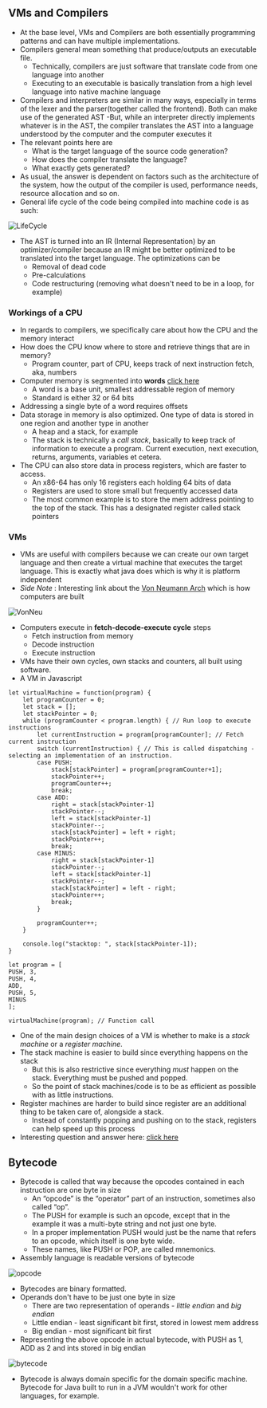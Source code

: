 ## VMs and Compilers

- At the base level, VMs and Compilers are both essentially programming patterns and can have multiple implementations.
- Compilers general mean something that produce/outputs an executable file. 
    - Technically, compilers are just software that translate code from one language into another
    - Executing to an executable is basically translation from a high level language into native machine language
- Compilers and interpreters are similar in many ways, especially in terms of the lexer and the parser(together called the frontend). Both can make use of the generated AST
-But, while an interpreter directly implements whatever is in the AST, the compiler translates the AST into a language understood by the computer and the computer executes it
- The relevant points here are 
    - What is the target language of the source code generation?
    - How does the compiler translate the language?
    - What exactly gets generated?
- As usual, the answer is dependent on factors such as the architecture of the system, how the output of the compiler is used, performance needs, resource allocation and so on.
- General life cycle of the code being compiled into machine code is as such:  

![LifeCycle](/Notes/assets/lifecycle.png)  

- The AST is turned into an IR (Internal Representation) by an optimizer/compiler because an IR might be better optimized to be translated into the target language. The optimizations can be
    - Removal of dead code
    - Pre-calculations
    - Code restructuring (removing what doesn't need to be in a loop, for example)

### Workings of a CPU
- In regards to compilers, we specifically care about how the CPU and the memory interact
- How does the CPU know where to store and retrieve things that are in memory?
    - Program counter, part of CPU, keeps track of next instruction fetch, aka, numbers
- Computer memory is segmented into **words** [click here](https://en.wikipedia.org/wiki/Word_(computer_architecture))
    - A word is a base unit, smallest addressable region of memory
    - Standard is either 32 or 64 bits
- Addressing a single byte of a word requires offsets
- Data storage in memory is also optimized. One type of data is stored in one region and another type in another
    - A heap and a stack, for example
    - The stack is technically a *call stack*, basically to keep track of information to execute a program. Current execution, next execution, returns, arguments, variables et cetera.
- The CPU can also store data in process registers, which are faster to access. 
    - An x86-64 has only 16 registers each holding 64 bits of data
    - Registers are used to store small but frequently accessed data
    - The most common example is to store the mem address pointing to the top of the stack. This has a designated register called stack pointers

### VMs
- VMs are useful with compilers because we can create our own target language and then create a virtual machine that executes the target language. This is exactly what java does which is why it is platform independent
- *Side Note* : Interesting link about the [Von Neumann Arch](https://en.wikipedia.org/wiki/Von_Neumann_architecture) which is how computers are built  

![VonNeu](/Notes/assets/VonNeuArch.png)  

- Computers execute in **fetch-decode-execute cycle** steps
    - Fetch instruction from memory
    - Decode instruction
    - Execute instruction
- VMs have their own cycles, own stacks and counters, all built using software. 
- A VM in Javascript
```
let virtualMachine = function(program) {
    let programCounter = 0;
    let stack = [];
    let stackPointer = 0;
    while (programCounter < program.length) { // Run loop to execute instructions
        let currentInstruction = program[programCounter]; // Fetch current instruction
        switch (currentInstruction) { // This is called dispatching - selecting an implementation of an instruction.
        case PUSH:
            stack[stackPointer] = program[programCounter+1];
            stackPointer++;
            programCounter++;
            break;
        case ADD:
            right = stack[stackPointer-1]
            stackPointer--;
            left = stack[stackPointer-1]
            stackPointer--;
            stack[stackPointer] = left + right;
            stackPointer++;
            break;
        case MINUS:
            right = stack[stackPointer-1]
            stackPointer--;
            left = stack[stackPointer-1]
            stackPointer--;
            stack[stackPointer] = left - right;
            stackPointer++;
            break;
        }
        
        programCounter++;
    }

    console.log("stacktop: ", stack[stackPointer-1]);
}

let program = [
PUSH, 3,
PUSH, 4,
ADD,
PUSH, 5,
MINUS
];

virtualMachine(program); // Function call
```
- One of the main design choices of a VM is whether to make is a *stack machine* or a *register machine*.
- The stack machine is easier to build since everything happens on the stack
    - But this is also restrictive since everything *must* happen on the stack. Everything must be pushed and popped. 
    - So the point of stack machines/code is to be as efficient as possible with as little instructions.
- Register machines are harder to build since register are an additional thing to be taken care of, alongside a stack.
    - Instead of constantly popping and pushing on to the stack, registers can help speed up this process
- Interesting question and answer here: [click here](https://stackoverflow.com/questions/2719469/why-is-the-jvm-stack-based-and-the-dalvik-vm-register-based)

## Bytecode
- Bytecode is called that way because the opcodes contained in each instruction are one byte in size
    - An “opcode” is the “operator” part of an instruction, sometimes also called “op”.
    - The PUSH for example is such an opcode, except that in the example it was a multi-byte string and not just one byte. 
    - In a proper implementation PUSH would just be the name that refers to an opcode, which itself is one byte wide. 
    - These names, like PUSH or POP, are called mnemonics.
- Assembly language is readable versions of bytecode

![opcode](/Notes/assets/opcode.png)
- Bytecodes are binary formatted.
- Operands don't have to be just one byte in size  
    - There are two representation of operands - *little endian* and *big endian*
    - Little endian - least significant bit first, stored in lowest mem address
    - Big endian - most significant bit first
- Representing the above opcode in actual bytecode, with PUSH as 1, ADD as 2 and ints stored in big endian  

![bytecode](/Notes/assets/bytecode.png)  

- Bytecode is always domain specific for the domain specific machine. Bytecode for Java built to run in a JVM wouldn't work for other languages, for example.